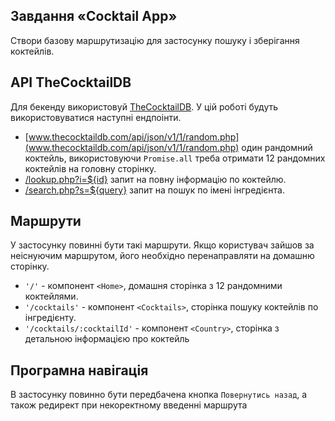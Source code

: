 ## Завдання «Cocktail App»

Створи базову маршрутизацію для застосунку пошуку і зберігання коктейлів.

## API TheCocktailDB

Для бекенду використовуй [TheCocktailDB](https://www.thecocktaildb.com/api.php). У цій роботі будуть використовуватися наступні ендпоінти.

- [www.thecocktaildb.com/api/json/v1/1/random.php](www.thecocktaildb.com/api/json/v1/1/random.php) один рандомний коктейль, використовуючи `Promise.all` треба отримати 12 рандомних коктейлів на головну сторінку.
- [/lookup.php?i=${id}](www.thecocktaildb.com/api/json/v1/1/lookup.php?i=11007)
  запит на повну інформацію по коктейлю.
- [/search.php?s=${query}](https://restcountries.com/#api-endpoints-v3-name) запит на
  пошук по імені інгредієнта.

## Маршрути

У застосунку повинні бути такі маршрути. Якщо користувач зайшов за неіснуючим
маршрутом, його необхідно перенаправляти на домашню сторінку.

- `'/'` - компонент `<Home>`, домашня сторінка з 12 рандомними коктейлями.
- `'/cocktails'` - компонент `<Cocktails>`, сторінка пошуку коктейлів по інгредієнту.
- `'/cocktails/:cocktailId'` - компонент `<Country>`, сторінка з детальною
  інформацією про коктейль

## Програмна навігація

В застосунку повинно бути передбачена кнопка `Повернутись назад`, а також
редирект при некоректному введенні маршрута
